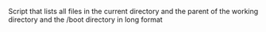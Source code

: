 Script that lists all files  in the current directory and the parent of the working directory and the /boot directory in long format

